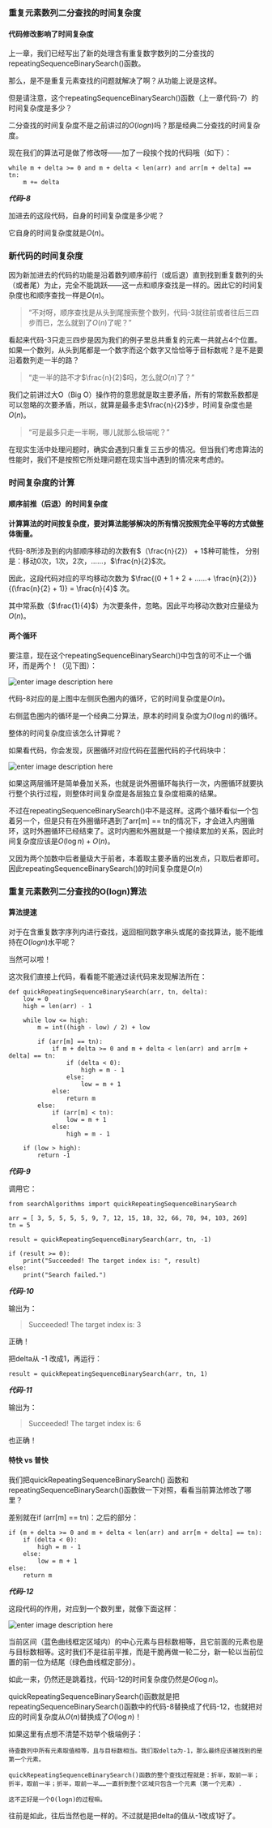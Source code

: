 ### 重复元素数列二分查找的时间复杂度

#### 代码修改影响了时间复杂度

上一章，我们已经写出了新的处理含有重复数字数列的二分查找的repeatingSequenceBinarySearch()函数。

那么，是不是重复元素查找的问题就解决了啊？从功能上说是这样。

但是请注意，这个repeatingSequenceBinarySearch()函数（上一章代码-7）的时间复杂度是多少？

二分查找的时间复杂度不是之前讲过的$O(logn)$吗？那是经典二分查找的时间复杂度。

现在我们的算法可是做了修改呀——加了一段挨个找的代码哦（如下）：

    
    
    while m + delta >= 0 and m + delta < len(arr) and arr[m + delta] == tn:
        m += delta  
    

**_代码-8_**

加进去的这段代码，自身的时间复杂度是多少呢？

它自身的时间复杂度就是$O(n)$。

### 新代码的时间复杂度

因为新加进去的代码的功能是沿着数列顺序前行（或后退）直到找到重复数列的头（或者尾）为止，完全不能跳跃——这一点和顺序查找是一样的。因此它的时间复杂度也和顺序查找一样是$O(n)$。

> “不对呀，顺序查找是从头到尾搜索整个数列，代码-3就往前或者往后三四步而已，怎么就到了$O(n)$了呢？”

看起来代码-3只走三四步是因为我们的例子里总共重复的元素一共就占4个位置。如果一个数列，从头到尾都是一个数字而这个数字又恰恰等于目标数呢？是不是要沿着数列走一半的路？

> “走一半的路不才$\frac{n}{2}$吗，怎么就$O(n)$了？”

我们之前讲过大O（Big
O）操作符的意思就是取主要矛盾，所有的常数系数都是可以忽略的次要矛盾，所以，就算是最多走$\frac{n}{2}$步，时间复杂度也是$O(n)$。

> “可是最多只走一半啊，哪儿就那么极端呢？”

在现实生活中处理问题时，确实会遇到只重复三五步的情况。但当我们考虑算法的性能时，我们不是按照它所处理问题在现实当中遇到的情况来考虑的。

### 时间复杂度的计算

#### 顺序前推（后退）的时间复杂度

**计算算法的时间按复杂度，要对算法能够解决的所有情况按照完全平等的方式做整体衡量。**

代码-8所涉及到的内部顺序移动的次数有$（\frac{n}{2}） + 1$种可能性，
分别是：移动$0$次，$1$次，$2$次，……，$\frac{n}{2}$次。

因此，这段代码对应的平均移动次数为 $\frac{(0 + 1 + 2 + ……+ \frac{n}{2}）}{(\frac{n}{2} + 1)} =
\frac{n}{4}$ 次。

其中常系数（$\frac{1}{4}$）为次要条件，忽略。因此平均移动次数对应量级为$O(n)$。

#### 两个循环

要注意，现在这个repeatingSequenceBinarySearch()中包含的可不止一个循环，而是两个！（见下图）：

![enter image description
here](https://images.gitbook.cn/794f54e0-a472-11e9-8ad4-eb0f3d064322)

代码-8对应的是上图中左侧灰色圈内的循环，它的时间复杂度是$O(n)$。

右侧蓝色圈内的循环是一个经典二分算法，原本的时间复杂度为$O(\log{n})$的循环。

整体的时间复杂度应该怎么计算呢？

如果看代码，你会发现，灰圈循环对应代码在蓝圈代码的子代码块中：

![enter image description
here](https://images.gitbook.cn/6061d790-a473-11e9-b802-f18daf16e87f)

如果这两层循环是简单叠加关系，也就是说外圈循环每执行一次，内圈循环就要执行整个执行过程，则整体时间复杂度是各层独立复杂度相乘的结果。

不过在repeatingSequenceBinarySearch()中不是这样。这两个循环看似一个包着另一个，但是只有在外圈循环遇到了arr[m] ==
tn的情况下，才会进入内圈循环，这时外圈循环已经结束了。这时内圈和外圈就是一个接续累加的关系，因此时间复杂度应该是$O(\log{n})+ O(n)$。

又因为两个加数中后者量级大于前者，本着取主要矛盾的出发点，只取后者即可。因此repeatingSequenceBinarySearch()的时间复杂度是$O(n)$

### 重复元素数列二分查找的O(logn)算法

#### 算法提速

对于在含重复数字序列内进行查找，返回相同数字串头或尾的查找算法，能不能维持在$O(logn)$水平呢？

当然可以啦！

这次我们直接上代码，看看能不能通过读代码来发现解法所在：

    
    
    def quickRepeatingSequenceBinarySearch(arr, tn, delta):
        low = 0
        high = len(arr) - 1
    
        while low <= high:
            m = int((high - low) / 2) + low
    
            if (arr[m] == tn):
                if m + delta >= 0 and m + delta < len(arr) and arr[m + delta] == tn:
                    if (delta < 0):
                        high = m - 1
                    else:
                        low = m + 1
                else:
                    return m                
            else:
                if (arr[m] < tn):
                    low = m + 1
                else:
                    high = m - 1
    
        if (low > high):
            return -1
    

**_代码-9_**

调用它：

    
    
    from searchAlgorithms import quickRepeatingSequenceBinarySearch
    
    arr = [ 3, 5, 5, 5, 5, 9, 7, 12, 15, 18, 32, 66, 78, 94, 103, 269]
    tn = 5
    
    result = quickRepeatingSequenceBinarySearch(arr, tn, -1)
    
    if (result >= 0):
        print("Succeeded! The target index is: ", result)
    else:
        print("Search failed.")
    

**_代码-10_**

输出为：

> Succeeded! The target index is: 3

正确！

把delta从 -1 改成1，再运行：

    
    
    result = quickRepeatingSequenceBinarySearch(arr, tn, 1)
    

**_代码-11_**

输出为：

> Succeeded! The target index is: 6

也正确！

#### 特快 vs 普快

我们把quickRepeatingSequenceBinarySearch()
函数和repeatingSequenceBinarySearch()函数做一下对照，看看当前算法修改了哪里？

差别就在if (arr[m] == tn)：之后的部分：

    
    
    if (m + delta >= 0 and m + delta < len(arr) and arr[m + delta] == tn):
        if (delta < 0):
            high = m - 1
        else:
            low = m + 1
    else:
        return m                
    

**_代码-12_**

这段代码的作用，对应到一个数列里，就像下面这样：

![enter image description
here](https://images.gitbook.cn/db737970-9cc1-11e9-8f1a-796898d8df1a)

当前区间（蓝色曲线框定区域内）的中心元素与目标数相等，且它前面的元素也是与目标数相等。这时我们不是往前平推，而是干脆再做一轮二分，新一轮以当前位置的前一位为结尾（绿色曲线框定部分）。

如此一来，仍然还是跳着找，代码-12的时间复杂度仍然是$O(\log{n})$。

quickRepeatingSequenceBinarySearch()函数就是把repeatingSequenceBinarySearch()函数中的代码-8替换成了代码-12，也就把对应的时间复杂度从$O(n)$替换成了$O(\log{n})$！

如果这里有点想不清楚不妨举个极端例子：

    
    
    待查数列中所有元素取值相等，且与目标数相当。我们取delta为-1，那么最终应该被找到的是第一个元素。
    
    quickRepeatingSequenceBinarySearch()函数的整个查找过程就是：折半，取前一半；折半，取前一半；折半，取前一半……一直折到整个区域只包含一个元素（第一个元素）.
    
    这不正好是一个O(logn)的过程嘛。
    

往前是如此，往后当然也是一样的。不过就是把delta的值从-1改成1好了。


